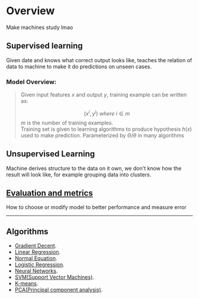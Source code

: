 # Overview

Make machines study lmao

## Supervised learning  
Given date and knows what correct output looks like, teaches the relation of data to machine to make it do predictions on unseen cases. 

### Model Overview: 

> Given input features $x$ and output $y$, training example can be written as:  
>
> $$ (x^i, y^i) \ where \ i \in m$$
> $m$ is the number of training examples.  
> Training set is given to learning algorithms to produce hypothesis $h(x)$ used to make prediction. Parameterized by $\Theta/\theta$ in many algorithms

## Unsupervised Learning

Machine derives structure to the data on it own, we don't know how the result will look like, for example grouping data into clusters.

## [Evaluation and metrics](Evaluations_and_metrics.md)
How to choose or modify model to better performance and measure error


---

## Algorithms

- [Gradient Decent](Gradient_descent.md).
- [Linear Regression](Linear_regression.md).
- [Normal Equation](Normal_equation.md).
- [Logistic Regression](Logistic_regression.md).
- [Neural Networks](Neural_networks.md).
- [SVM(Support Vector Machines)](SVM.md).
- [K-means](K_means.md).
- [PCA(Principal component analysis)](PCA.md).

